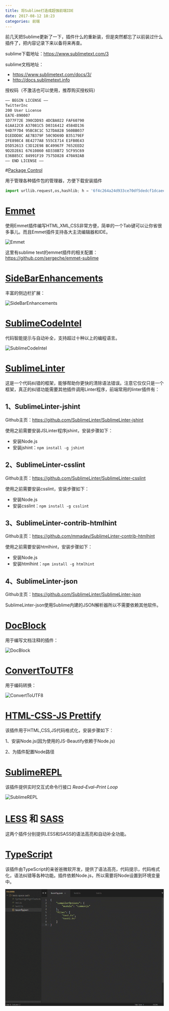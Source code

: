 ```yaml
---
title: 将Sublime打造成超强前端IDE
date: 2017-08-12 18:23
categories: 前端
---
```


前几天把Sublime更新了一下，插件什么的重新装，但是突然都忘了以前装过什么插件了，把内容记录下来以备将来再查。

sublime下载地址：https://www.sublimetext.com/3

sublime文档地址：

* https://www.sublimetext.com/docs/3/
* http://docs.sublimetext.info

授权码（不激活也可以使用，推荐购买授权码）

```shell
—– BEGIN LICENSE —–
TwitterInc
200 User License
EA7E-890007
1D77F72E 390CDD93 4DCBA022 FAF60790
61AA12C0 A37081C5 D0316412 4584D136
94D7F7D4 95BC8C1C 527DA828 560BB037
D1EDDD8C AE7B379F 50C9D69D B35179EF
2FE898C4 8E4277A8 555CE714 E1FB0E43
D5D52613 C3D12E98 BC49967F 7652EED2
9D2D2E61 67610860 6D338B72 5CF95C69
E36B85CC 84991F19 7575D828 470A92AB
—— END LICENSE ——
```

#[Package Control](https://packagecontrol.io)

用于管理各种插件包的管理器，方便下载安装插件

```python
import urllib.request,os,hashlib; h = '6f4c264a24d933ce70df5dedcf1dcaee' + 'ebe013ee18cced0ef93d5f746d80ef60'; pf = 'Package Control.sublime-package'; ipp = sublime.installed_packages_path(); urllib.request.install_opener( urllib.request.build_opener( urllib.request.ProxyHandler()) ); by = urllib.request.urlopen( 'http://packagecontrol.io/' + pf.replace(' ', '%20')).read(); dh = hashlib.sha256(by).hexdigest(); print('Error validating download (got %s instead of %s), please try manual install' % (dh, h)) if dh != h else open(os.path.join( ipp, pf), 'wb' ).write(by)
```

# [Emmet](https://emmet.io/)

使用Emmet插件编写HTML,XML,CSS非常方便，简单的一个Tab键可以让你省很多事儿。而且Emmet插件支持各大主流编辑器和IDE。

![Emmet](http://img-blog.csdn.net/20170918131240723?watermark/2/text/aHR0cDovL2Jsb2cuY3Nkbi5uZXQvSG9sbW9meQ==/font/5a6L5L2T/fontsize/400/fill/I0JBQkFCMA==/dissolve/70/gravity/SouthEast)

这里有sublime text的emmet插件的相关配置：https://github.com/sergeche/emmet-sublime

# [SideBarEnhancements](https://github.com/titoBouzout/SideBarEnhancements)

丰富的侧边栏扩展：

![SideBarEnhancements](http://img-blog.csdn.net/20170918131313901?watermark/2/text/aHR0cDovL2Jsb2cuY3Nkbi5uZXQvSG9sbW9meQ==/font/5a6L5L2T/fontsize/400/fill/I0JBQkFCMA==/dissolve/70/gravity/SouthEast)

# [SublimeCodeIntel](https://github.com/SublimeCodeIntel/SublimeCodeIntel)

代码智能提示与自动补全，支持超过十种以上的编程语言。

![SublimeCodeIntel](http://img-blog.csdn.net/20170918131333986?watermark/2/text/aHR0cDovL2Jsb2cuY3Nkbi5uZXQvSG9sbW9meQ==/font/5a6L5L2T/fontsize/400/fill/I0JBQkFCMA==/dissolve/70/gravity/SouthEast)

# [SublimeLinter](http://www.sublimelinter.com/en/latest/)

这是一个代码纠错的框架，能够帮助你更快的清除语法错误。注意它仅仅只是一个框架，真正的纠错功能需要其他插件调用Linter程序，前端常用的linter插件有：

## 1、SublimeLinter-jshint

Github主页：https://github.com/SublimeLinter/SublimeLinter-jshint

使用之前需要安装JSLinter程序jshint，安装步骤如下：

* 安装Node.js
* 安装jshint：`npm install -g jshint`

## 2、SublimeLinter-csslint

Github主页：https://github.com/SublimeLinter/SublimeLinter-csslint

使用之前需要安装csslint，安装步骤如下：

* 安装Node.js
* 安装csslint：`npm install -g csslint`

## 3、SublimeLinter-contrib-htmlhint

Github主页：https://github.com/mmaday/SublimeLinter-contrib-htmlhint

使用之前需要安装htmlhint，安装步骤如下：

* 安装Node.js
* 安装htmlhint：`npm install -g htmlhint`

## 4、SublimeLinter-json

Github主页：https://github.com/SublimeLinter/SublimeLinter-json

SublimeLinter-json使用Sublime内建的JSON解析器所以不需要依赖其他软件。

# [DocBlock](https://github.com/spadgos/sublime-jsdocs)

用于编写文档注释的插件：

![DocBlock](https://camo.githubusercontent.com/087348d3e797f4ccc91528459b0473f6d34eadf3/687474703a2f2f73706164676f732e6769746875622e696f2f7375626c696d652d6a73646f63732f696d616765732f6c6f6e672d617267732e676966)

# [ConvertToUTF8](https://github.com/seanliang/ConvertToUTF8)

用于编码转换：

![ConvertToUTF8](https://camo.githubusercontent.com/50a5d366ba91aa9023fa55216f41f3cf5101e85d/68747470733a2f2f7365616e6c69616e672e6769746875622e696f2f646f6e6174652f436f6e76657274546f555446382e676966)

# [HTML-CSS-JS Prettify](https://github.com/victorporof/Sublime-HTMLPrettify)

该插件用于HTML,CSS,JS代码格式化，安装步骤如下：

1、安装Node.js(因为使用的JS-Beautify依赖于Node.js)

2、为插件配置Node路径



# [SublimeREPL](https://github.com/wuub/SublimeREPL)

该插件提供实时交互式命令行接口 *Read–Eval–Print Loop*

![SublimeREPL](https://camo.githubusercontent.com/6d88d10200e220c02e08cb7cd79757aa5adeeb5d/687474703a2f2f692e696d6775722e636f6d2f6d6d5951362e706e67)

# [LESS](https://github.com/danro/LESS-sublime) 和 [SASS](https://github.com/nathos/sass-textmate-bundle)

这两个插件分别提供LESS和SASS的语法高亮和自动补全功能。



# [TypeScript](https://github.com/Microsoft/TypeScript-Sublime-Plugin)

该插件由TypeScript的亲爸爸微软开发，提供了语法高亮，代码提示，代码格式化，语法纠错等各种功能。插件依赖Node.js，所以需要将Node设置到环境变量中。

![TypeScript](https://raw.githubusercontent.com/Microsoft/TypeScript-Sublime-Plugin/master/screenshots/errorlist.gif)
